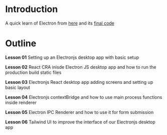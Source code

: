 # Introduction

A quick learn of Electron from [here](https://www.youtube.com/watch?v=WZmevodgNEA&list=PLkZU2rKh1mT8cML-VNcUHF3vB8qzzgxuA) and its [final code](https://my-lnk.com/3186169894)

# Outline

**Lesson 01** Setting up an Electronjs desktop app with basic setup

**Lesson 02** React CRA inisde Electron JS desktop app and how to run the production build static files

**Lesson 03** Electronjs React desktop app adding screens and setting up basic layout

**Lesson 04** Electronjs contextBridge and how to use main process functions inside renderer

**Lesson 05** Electron IPC Renderer and how to use it for form submission

**Lesson 06** Tailwind UI to improve the interface of our Electronjs desktop app
